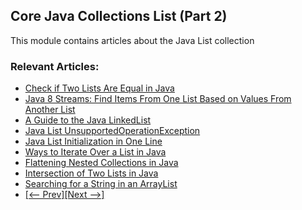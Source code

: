 ## Core Java Collections List (Part 2)

This module contains articles about the Java List collection

### Relevant Articles: 
- [Check if Two Lists Are Equal in Java](https://www.baeldung.com/java-test-a-list-for-ordinality-and-equality)
- [Java 8 Streams: Find Items From One List Based on Values From Another List](https://www.baeldung.com/java-streams-find-list-items)
- [A Guide to the Java LinkedList](https://www.baeldung.com/java-linkedlist)
- [Java List UnsupportedOperationException](https://www.baeldung.com/java-list-unsupported-operation-exception)
- [Java List Initialization in One Line](https://www.baeldung.com/java-init-list-one-line)
- [Ways to Iterate Over a List in Java](https://www.baeldung.com/java-iterate-list)
- [Flattening Nested Collections in Java](https://www.baeldung.com/java-flatten-nested-collections)
- [Intersection of Two Lists in Java](https://www.baeldung.com/java-lists-intersection)
- [Searching for a String in an ArrayList](https://www.baeldung.com/java-search-string-arraylist)
- [[<-- Prev]](/core-java-modules/core-java-collections-list)[[Next -->]](/core-java-modules/core-java-collections-list-3)
